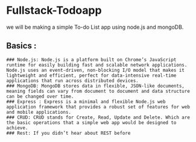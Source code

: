 # Fullstack-Todoapp

 we will be making a simple To-do List app using node.js and mongoDB.


## Basics :

    ### Node.js: Node.js is a platform built on Chrome’s JavaScript runtime for easily building fast and scalable network applications. Node.js uses an event-driven, non-blocking I/O model that makes it lightweight and efficient, perfect for data-intensive real-time applications that run across distributed devices.
    ### MongoDB: MongoDB stores data in flexible, JSON-like documents, meaning fields can vary from document to document and data structure can be changed over time.
    ### Express : Express is a minimal and flexible Node.js web application framework that provides a robust set of features for web and mobile applications.
    ### CRUD: CRUD stands for Create, Read, Update and Delete. Which are the basic operations that a simple web app would be designed to achieve.
    ### Rest: If you didn’t hear about REST before 
